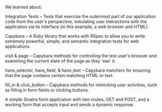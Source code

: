 We learned about:

Integration Tests – Tests that exercise the outermost part of our application code from the user's perspective, simulating user interactions with the application via its interface (in this example, a web browser and HTML).

Capybara – A Ruby library that works with RSpec to allow you to write extremely powerful, simple, and semantic integration tests for web applications.

visit & page – Capybara methods for controlling the test user's browser and examining the current state of the page as they 'see' it.

have_selector, have_field, & have_text – Capybara matchers for ensuring that the page contains certain matching HTML or text.

fill_in & click_button – Capybara methods for mimicking user activities, such as filling in form fields or clicking buttons.

A simple Sinatra form application with two routes, GET and POST, and a working form that accepts input and sends a dynamic response.
